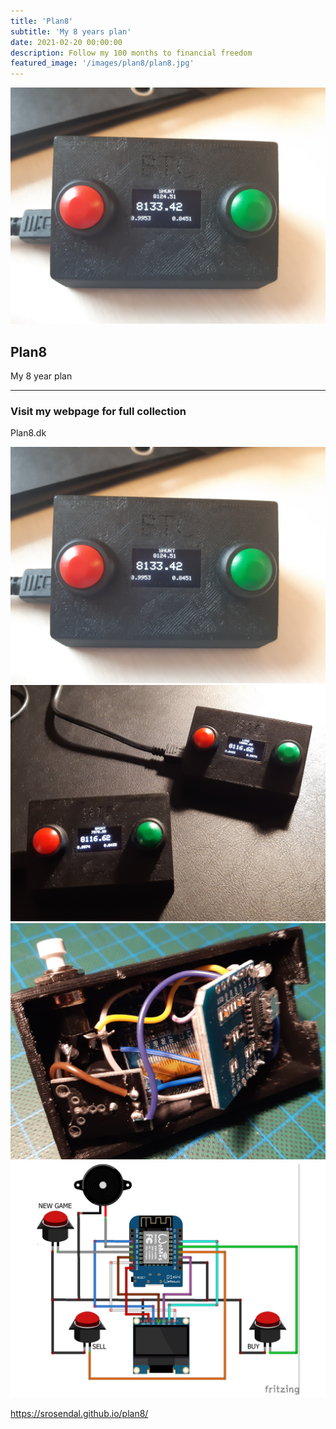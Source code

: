 ```yaml
---
title: 'Plan8'
subtitle: 'My 8 years plan'
date: 2021-02-20 00:00:00
description: Follow my 100 months to financial freedom
featured_image: '/images/plan8/plan8.jpg'
---
```


![](/images/ior/bitcoinbox_01.jpg)

## Plan8
My 8 year plan

---

### Visit my webpage for full collection
Plan8.dk

<div class="gallery" data-columns="3">
	<img src="/images/ior/bitcoinbox_01.jpg">
	<img src="/images/ior/bitcoinbox_02.jpg">
	<img src="/images/ior/bitcoinbox_03.jpg">
	<img src="/images/ior/bitcoinbox_04.jpg">
</div>

<a href="https://www.plan8.dk" class="button
button--large">https://srosendal.github.io/plan8/</a>
